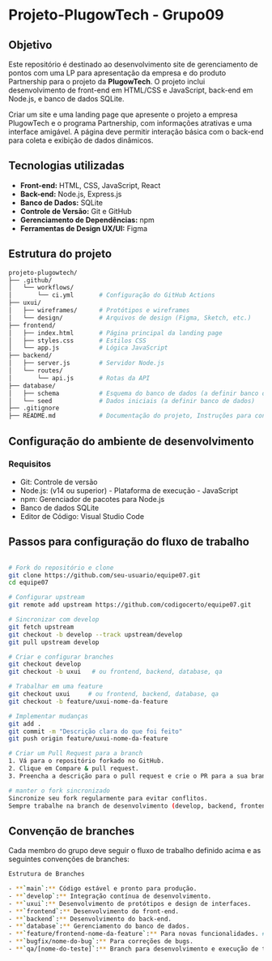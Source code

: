 # Projeto-PlugowTech - Grupo09

## Objetivo

Este repositório é destinado ao desenvolvimento site de gerenciamento de pontos com uma LP para apresentação da empresa e do produto Partnership para o projeto da **PlugowTech**. O projeto inclui desenvolvimento de front-end em HTML/CSS e JavaScript, back-end em Node.js, e banco de dados SQLite.


Criar um site e uma landing page que apresente o projeto a empresa PlugowTech e o programa Partnership, com informações atrativas e uma interface amigável. A página deve permitir interação básica com o back-end para coleta e exibição de dados dinâmicos. 

## Tecnologias utilizadas

- **Front-end:** HTML, CSS, JavaScript, React 
- **Back-end:** Node.js, Express.js
- **Banco de Dados:** SQLite
- **Controle de Versão:** Git e GitHub
- **Gerenciamento de Dependências:** npm
- **Ferramentas de Design UX/UI:** Figma

## Estrutura do projeto

```bash
projeto-plugowtech/
├── .github/
│   └── workflows/
│       └── ci.yml       # Configuração do GitHub Actions
├── uxui/
│   ├── wireframes/      # Protótipos e wireframes
│   └── design/          # Arquivos de design (Figma, Sketch, etc.)
├── frontend/
│   ├── index.html       # Página principal da landing page
│   ├── styles.css       # Estilos CSS
│   └── app.js           # Lógica JavaScript
├── backend/
│   ├── server.js        # Servidor Node.js
│   └── routes/
│       └── api.js       # Rotas da API
├── database/
│   ├── schema           # Esquema do banco de dados (a definir banco de dados)
│   └── seed             # Dados iniciais (a definir banco de dados)
├── .gitignore
├── README.md            # Documentação do projeto, Instruções para contribuição e Convenção de branches
```

## Configuração do ambiente de desenvolvimento
### Requisitos
- Git: Controle de versão
- Node.js: (v14 ou superior) - Plataforma de execução - JavaScript
- npm: Gerenciador de pacotes para Node.js
- Banco de dados SQLite
- Editor de Código: Visual Studio Code

## Passos para configuração do fluxo de trabalho
```bash

# Fork do repositório e clone
git clone https://github.com/seu-usuario/equipe07.git
cd equipe07

# Configurar upstream
git remote add upstream https://github.com/codigocerto/equipe07.git

# Sincronizar com develop
git fetch upstream
git checkout -b develop --track upstream/develop
git pull upstream develop

# Criar e configurar branches
git checkout develop
git checkout -b uxui   # ou frontend, backend, database, qa

# Trabalhar em uma feature
git checkout uxui     # ou frontend, backend, database, qa
git checkout -b feature/uxui-nome-da-feature

# Implementar mudanças
git add .
git commit -m "Descrição clara do que foi feito"
git push origin feature/uxui-nome-da-feature

# Criar um Pull Request para a branch
1. Vá para o repositório forkado no GitHub.
2. Clique em Compare & pull request.
3. Preencha a descrição para o pull request e crie o PR para a sua branch (frontend, backend, database ...) no repositório principal.

# manter o fork sincronizado
Sincronize seu fork regularmente para evitar conflitos.
Sempre trabalhe na branch de desenvolvimento (develop, backend, frontend...) e crie sub-branches para features específicas.
```
## Convenção de branches
Cada membro do grupo deve seguir o fluxo de trabalho definido acima e as seguintes convenções de branches:

```bash
Estrutura de Branches

- **`main`:** Código estável e pronto para produção.
- **`develop`:** Integração contínua de desenvolvimento.
- **`uxui`:** Desenvolvimento de protótipos e design de interfaces.
- **`frontend`:** Desenvolvimento do front-end.
- **`backend`:** Desenvolvimento do back-end.
- **`database`:** Gerenciamento do banco de dados.
- **`feature/frontend-nome-da-feature`:** Para novas funcionalidades. # feature/nome da stack-nome da feature
- **`bugfix/nome-do-bug`:** Para correções de bugs.
- **`qa/[nome-do-teste]`:** Branch para desenvolvimento e execução de testes automatizados.

